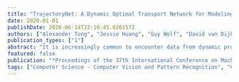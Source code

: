 ```yaml
---
title: "TrajectoryNet: A Dynamic Optimal Transport Network for Modeling Cellular Dynamics"
date: 2020-01-01
publishDate: 2020-06-14T22:16:45.026157Z
authors: ["Alexander Tong", "Jessie Huang", "Guy Wolf", "David van Dijk", "Smita Krishnaswamy"]
publication_types: ["1"]
abstract: "It is increasingly common to encounter data from dynamic processes captured by static crosssectional measurements over time, particularly in biomedical settings. Recent attempts to model individual trajectories from this data use optimal transport to create pairwise matchings between time points. However, these methods cannot model continuous dynamics and non-linear paths that entities can take in these systems. To address this issue, we establish a link between continuous normalizing flows and dynamic optimal transport, that allows us to model the expected paths of points over time. Continuous normalizing flows are generally under constrained, as they are allowed to take an arbitrary path from the source to the target distribution. We present TrajectoryNet, which controls the continuous paths taken between distributions. We show how this is particularly applicable for studying cellular dynamics in data from single-cell RNA sequencing (scRNA-seq) technologies, and that TrajectoryNet improves upon recently proposed static optimal transport-based models that can be used for interpolating cellular distributions."
featured: false
publication: "*Proceedings of the 37th International Conference on Machine Learning*"
tags: ["Computer Science - Computer Vision and Pattern Recognition", "Computer Science - Machine Learning", "Quantitative Biology - Quantitative Methods", "Statistics - Machine Learning"]
---
```


